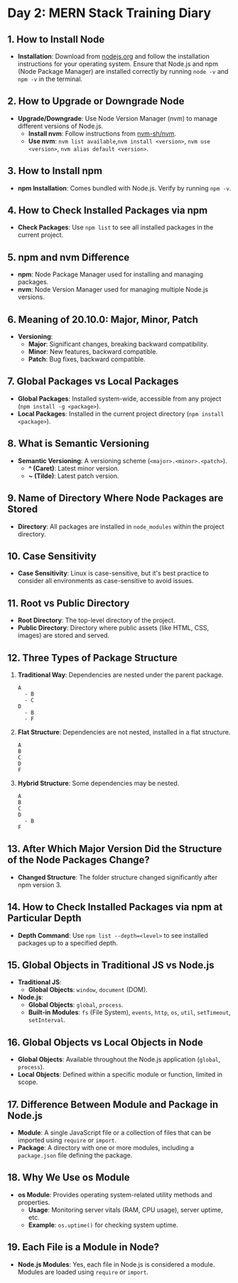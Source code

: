 # Day 2: MERN Stack Training Diary

## 1. How to Install Node
- **Installation**: Download from [nodejs.org](https://nodejs.org) and follow the installation instructions for your operating system. Ensure that Node.js and npm (Node Package Manager) are installed correctly by running `node -v` and `npm -v` in the terminal.

## 2. How to Upgrade or Downgrade Node
- **Upgrade/Downgrade**: Use Node Version Manager (nvm) to manage different versions of Node.js.
  - **Install nvm**: Follow instructions from [nvm-sh/nvm](https://github.com/nvm-sh/nvm).
  - **Use nvm**: `nvm list available`,`nvm install <version>`, `nvm use <version>`, `nvm alias default <version>`.

## 3. How to Install npm
- **npm Installation**: Comes bundled with Node.js. Verify by running `npm -v`.

## 4. How to Check Installed Packages via npm
- **Check Packages**: Use `npm list` to see all installed packages in the current project.

## 5. npm and nvm Difference
- **npm**: Node Package Manager used for installing and managing packages.
- **nvm**: Node Version Manager used for managing multiple Node.js versions.

## 6. Meaning of 20.10.0: Major, Minor, Patch
- **Versioning**:
  - **Major**: Significant changes, breaking backward compatibility.
  - **Minor**: New features, backward compatible.
  - **Patch**: Bug fixes, backward compatible.

## 7. Global Packages vs Local Packages
- **Global Packages**: Installed system-wide, accessible from any project (`npm install -g <package>`).
- **Local Packages**: Installed in the current project directory (`npm install <package>`).

## 8. What is Semantic Versioning
- **Semantic Versioning**: A versioning scheme (`<major>.<minor>.<patch>`).
  - **^ (Caret)**: Latest minor version.
  - **~ (Tilde)**: Latest patch version.

## 9. Name of Directory Where Node Packages are Stored
- **Directory**: All packages are installed in `node_modules` within the project directory.

## 10. Case Sensitivity
- **Case Sensitivity**: Linux is case-sensitive, but it's best practice to consider all environments as case-sensitive to avoid issues.

## 11. Root vs Public Directory
- **Root Directory**: The top-level directory of the project.
- **Public Directory**: Directory where public assets (like HTML, CSS, images) are stored and served.

## 12. Three Types of Package Structure
1. **Traditional Way**: Dependencies are nested under the parent package.
    ```
    A
      - B
      - C
    D
      - B
      - F
    ```
2. **Flat Structure**: Dependencies are not nested, installed in a flat structure.
    ```
    A
    B
    C
    D
    F
    ```
3. **Hybrid Structure**: Some dependencies may be nested.
    ```
    A
    B
    C
    D
      - B
    F
    ```

## 13. After Which Major Version Did the Structure of the Node Packages Change?
- **Changed Structure**: The folder structure changed significantly after npm version 3.

## 14. How to Check Installed Packages via npm at Particular Depth
- **Depth Command**: Use `npm list --depth=<level>` to see installed packages up to a specified depth.

## 15. Global Objects in Traditional JS vs Node.js
- **Traditional JS**:
  - **Global Objects**: `window`, `document` (DOM).
- **Node.js**:
  - **Global Objects**: `global`, `process`.
  - **Built-in Modules**: `fs` (File System), `events`, `http`, `os`, `util`, `setTimeout`, `setInterval`.

## 16. Global Objects vs Local Objects in Node
- **Global Objects**: Available throughout the Node.js application (`global`, `process`).
- **Local Objects**: Defined within a specific module or function, limited in scope.

## 17. Difference Between Module and Package in Node.js
- **Module**: A single JavaScript file or a collection of files that can be imported using `require` or `import`.
- **Package**: A directory with one or more modules, including a `package.json` file defining the package.

## 18. Why We Use os Module
- **os Module**: Provides operating system-related utility methods and properties.
  - **Usage**: Monitoring server vitals (RAM, CPU usage), server uptime, etc.
  - **Example**: `os.uptime()` for checking system uptime.

## 19. Each File is a Module in Node?
- **Node.js Modules**: Yes, each file in Node.js is considered a module. Modules are loaded using `require` or `import`.
